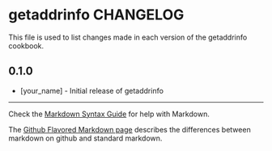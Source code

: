 getaddrinfo CHANGELOG
=====================

This file is used to list changes made in each version of the getaddrinfo cookbook.

0.1.0
-----
- [your_name] - Initial release of getaddrinfo

- - -
Check the [Markdown Syntax Guide](http://daringfireball.net/projects/markdown/syntax) for help with Markdown.

The [Github Flavored Markdown page](http://github.github.com/github-flavored-markdown/) describes the differences between markdown on github and standard markdown.
